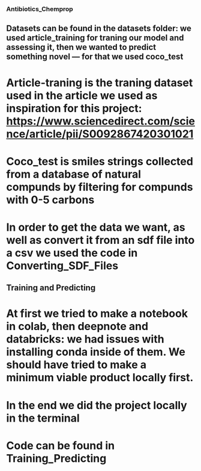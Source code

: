 ### Antibiotics_Chemprop

## Datasets can be found in the datasets folder: we used article_training for traning our model and assessing it, then we wanted to predict something novel — for that we used coco_test

# Article-traning is the traning dataset used in the article we used as inspiration for this project: https://www.sciencedirect.com/science/article/pii/S0092867420301021 

# Coco_test is smiles strings collected from a database of natural compunds by filtering for compunds with 0-5 carbons
# In order to get the data we want, as well as convert it from an sdf file into a csv we used the code in Converting_SDF_Files

## Training and Predicting

# At first we tried to make a notebook in colab, then deepnote and databricks: we had issues with installing conda inside of them. We should have tried to make a minimum viable product locally first. 

# In the end we did the project locally in the terminal 

# Code can be found in Training_Predicting
